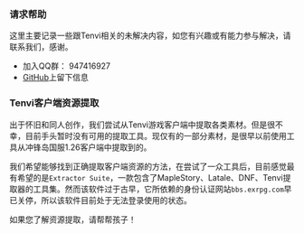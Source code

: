 ### 请求帮助
这里主要记录一些跟Tenvi相关的未解决内容，如您有兴趣或有能力参与解决，请联系我们，感谢。  
- 加入QQ群： 947416927
- [GitHub](https://github.com/meow42/tenvi-index)上留下信息

### Tenvi客户端资源提取
出于怀旧和同人创作，我们尝试从Tenvi游戏客户端中提取各类素材。但是很不幸，目前手头暂时没有可用的提取工具。现仅有的一部分素材，是很早以前使用工具从冲锋岛国服1.26客户端中提取到的。  

我们希望能够找到正确提取客户端资源的方法，在尝试了一众工具后，目前感觉最有希望的是`Extractor Suite`，一款包含了MapleStory、Latale、DNF、Tenvi提取器的工具集。然而该软件过于古早，它所依赖的身份认证网站`bbs.exrpg.com`早已关停，所以该软件目前处于无法登录使用的状态。  

如果您了解资源提取，请帮帮孩子！
